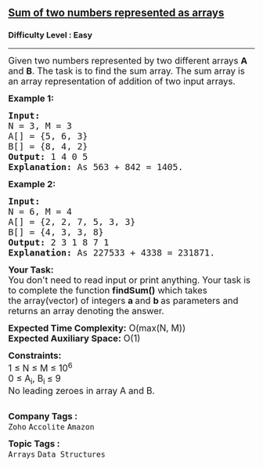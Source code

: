 <h2><a href="https://practice.geeksforgeeks.org/problems/sum-of-two-numbers-represented-as-arrays3110/1">Sum of two numbers represented as arrays</a></h2><h3>Difficulty Level : Easy</h3><hr><div class="problems_problem_content__Xm_eO"><p><span style="font-size: 18px;">Given two numbers represented by two different arrays <strong>A</strong> and <strong>B</strong>. The task is to find the sum array. The sum array is an array representation of addition of two input arrays.</span></p>
<p><span style="font-size: 18px;"><strong>Example 1:</strong></span></p>
<pre><span style="font-size: 18px;"><strong>Input:
</strong>N = 3, M = 3
A[] = {5, 6, 3}
B[] = {8, 4, 2}
<strong>Output: </strong>1 4 0 5
<strong>Explanation:</strong> As 563 + 842 = 1405.</span></pre>
<p><span style="font-size: 18px;"><strong>Example 2:</strong></span></p>
<pre><span style="font-size: 18px;"><strong>Input:
</strong>N = 6, M = 4 
A[] = {2, 2, 7, 5, 3, 3}
B[] = {4, 3, 3, 8}
<strong>Output: </strong>2 3 1 8 7 1
<strong>Explanation:</strong> As 227533 + 4338 = 231871.</span></pre>
<p><span style="font-size: 18px;"><strong>Your Task:&nbsp;&nbsp;</strong><br>You don't need to read input or print anything. Your task is to complete the function&nbsp;<strong>findSum()</strong>&nbsp;which takes the&nbsp;array(vector) of&nbsp;integers&nbsp;<strong>a&nbsp;</strong>and <strong>b&nbsp;</strong>as parameters and returns an array denoting the answer.</span></p>
<p><span style="font-size: 18px;"><strong>Expected Time Complexity:</strong>&nbsp;O(max(N, M))<br><strong>Expected Auxiliary Space:</strong>&nbsp;O(1)</span></p>
<p><span style="font-size: 18px;"><strong>Constraints:</strong><br>1 ≤ N&nbsp;≤ M&nbsp;≤ 10<sup>6</sup><br>0 ≤ A<sub>i</sub>, B<sub>i&nbsp;</sub>≤ 9<br>No leading zeroes in array A and B.</span><br>&nbsp;</p></div><p><span style=font-size:18px><strong>Company Tags : </strong><br><code>Zoho</code>&nbsp;<code>Accolite</code>&nbsp;<code>Amazon</code>&nbsp;<br><p><span style=font-size:18px><strong>Topic Tags : </strong><br><code>Arrays</code>&nbsp;<code>Data Structures</code>&nbsp;